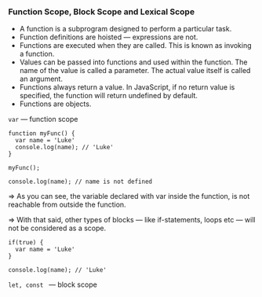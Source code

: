 ### Function Scope, Block Scope and Lexical Scope

- A function is a subprogram designed to perform a particular task.
- Function definitions are hoisted — expressions are not.
- Functions are executed when they are called. This is known as invoking a function.
- Values can be passed into functions and used within the function. The name of the value is called a parameter. The actual value itself is called an argument.
- Functions always return a value. In JavaScript, if no return value is specified, the function will return undefined by default.
- Functions are objects.


`var` — function scope

```
function myFunc() {  
  var name = 'Luke'
  console.log(name); // 'Luke'
}

myFunc();

console.log(name); // name is not defined  
```

=> As you can see, the variable declared with var inside the function, is not reachable from outside the function.

=> With that said, other types of blocks — like if-statements, loops etc — will not be considered as a scope.

```
if(true) {  
  var name = 'Luke'
}

console.log(name); // 'Luke' 

```

`let, const ` — block scope
